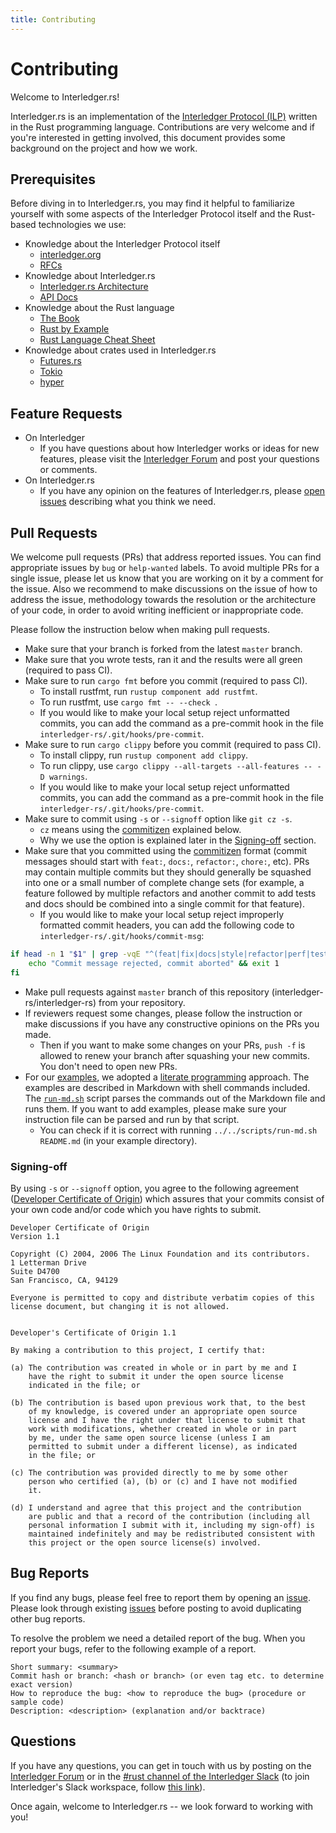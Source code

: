 ```yaml
---
title: Contributing
---
```


# Contributing
Welcome to Interledger.rs!

Interledger.rs is an implementation of the [Interledger Protocol (ILP)](https://interledger.org) written in the Rust programming language. Contributions are very welcome and if you're interested in getting involved, this document provides some background on the project and how we work.

## Prerequisites
Before diving in to Interledger.rs, you may find it helpful to familiarize yourself with some aspects of the Interledger Protocol itself and the Rust-based technologies we use:

- Knowledge about the Interledger Protocol itself
    - [interledger.org](https://interledger.org/)
    - [RFCs](https://github.com/interledger/rfcs)
- Knowledge about Interledger.rs
    - [Interledger.rs Architecture](architecture.md)
    - [API Docs](https://docs.rs/interledger)
- Knowledge about the Rust language
    - [The Book](https://doc.rust-lang.org/book/)
    - [Rust by Example](https://doc.rust-lang.org/stable/rust-by-example/)
    - [Rust Language Cheat Sheet](https://cheats.rs/)
- Knowledge about crates used in Interledger.rs
    - [Futures.rs](https://rust-lang-nursery.github.io/futures-rs/)
    - [Tokio](https://tokio.rs/)
    - [hyper](https://hyper.rs/)

## Feature Requests

- On Interledger
    - If you have questions about how Interledger works or ideas for new features, please visit the [Interledger Forum](https://forum.interledger.org/) and post your questions or comments.
- On Interledger.rs
    - If you have any opinion on the features of Interledger.rs, please [open issues](https://github.com/interledger-s/interledger-rs/issues) describing what you think we need.

## Pull Requests
We welcome pull requests (PRs) that address reported issues. You can find appropriate issues by `bug` or `help-wanted` labels. To avoid multiple PRs for a single issue, please let us know that you are working on it by a comment for the issue. Also we recommend to make discussions on the issue of how to address the issue, methodology towards the resolution or the architecture of your code, in order to avoid writing inefficient or inappropriate code.

Please follow the instruction below when making pull requests.

- Make sure that your branch is forked from the latest `master` branch.
- Make sure that you wrote tests, ran it and the results were all green (required to pass CI).
- Make sure to run `cargo fmt` before you commit (required to pass CI).
     - To install rustfmt, run `rustup component add rustfmt`.
     - To run rustfmt, use `cargo fmt -- --check `.
     - If you would like to make your local setup reject unformatted commits, you can add the command as a pre-commit hook in the file `interledger-rs/.git/hooks/pre-commit`.
- Make sure to run `cargo clippy` before you commit (required to pass CI).
    - To install clippy, run `rustup component add clippy`.
    - To run clippy, use `cargo clippy --all-targets --all-features -- -D warnings`.
    - If you would like to make your local setup reject unformatted commits, you can add the command as a pre-commit hook in the file `interledger-rs/.git/hooks/pre-commit`.
- Make sure to commit using `-s` or `--signoff` option like `git cz -s`.
    - `cz` means using the [commitizen](https://github.com/commitizen/cz-cli) explained below.
    - Why we use the option is explained later in the [Signing-off](#Signing-off) section.
- Make sure that you committed using the [commitizen](https://github.com/commitizen/cz-cli) format (commit messages should start with `feat:`, `docs:`, `refactor:`, `chore:`, etc). PRs may contain multiple commits but they should generally be squashed into one or a small number of complete change sets (for example, a feature followed by multiple refactors and another commit to add tests and docs should be combined into a single commit for that feature).
    - If you would like to make your local setup reject improperly formatted commit headers, you can add the following code to `interledger-rs/.git/hooks/commit-msg`:
```bash
if head -n 1 "$1" | grep -vqE "^(feat|fix|docs|style|refactor|perf|test|chore|ci|build)(\(.{1,30}\))?:[ ].{5,100}$"; then
    echo "Commit message rejected, commit aborted" && exit 1
fi
```
- Make pull requests against `master` branch of this repository (interledger-rs/interledger-rs) from your repository.
- If reviewers request some changes, please follow the instruction or make discussions if you have any constructive opinions on the PRs you made.
    - Then if you want to make some changes on your PRs, `push -f` is allowed to renew your branch after squashing your new commits. You don't need to open new PRs.
- For our [examples](../examples/README.md), we adopted a [literate programming](https://en.wikipedia.org/wiki/Literate_programming) approach. The examples are described in Markdown with shell commands included. The [`run-md.sh`](../scripts/run-md.sh) script parses the commands out of the Markdown file and runs them. If you want to add examples, please make sure your instruction file can be parsed and run by that script.
    - You can check if it is correct with running `../../scripts/run-md.sh README.md` (in your example directory).

### Signing-off
By using `-s` or `--signoff` option, you agree to the following agreement ([Developer Certificate of Origin](https://developercertificate.org/)) which assures that your commits consist of your own code and/or code which you have rights to submit.


```:Developer Certificate of Origin
Developer Certificate of Origin
Version 1.1

Copyright (C) 2004, 2006 The Linux Foundation and its contributors.
1 Letterman Drive
Suite D4700
San Francisco, CA, 94129

Everyone is permitted to copy and distribute verbatim copies of this
license document, but changing it is not allowed.


Developer's Certificate of Origin 1.1

By making a contribution to this project, I certify that:

(a) The contribution was created in whole or in part by me and I
    have the right to submit it under the open source license
    indicated in the file; or

(b) The contribution is based upon previous work that, to the best
    of my knowledge, is covered under an appropriate open source
    license and I have the right under that license to submit that
    work with modifications, whether created in whole or in part
    by me, under the same open source license (unless I am
    permitted to submit under a different license), as indicated
    in the file; or

(c) The contribution was provided directly to me by some other
    person who certified (a), (b) or (c) and I have not modified
    it.

(d) I understand and agree that this project and the contribution
    are public and that a record of the contribution (including all
    personal information I submit with it, including my sign-off) is
    maintained indefinitely and may be redistributed consistent with
    this project or the open source license(s) involved.

```

## Bug Reports
If you find any bugs, please feel free to report them by opening an [issue](https://github.com/interledger-rs/interledger-rs/issues). Please look through existing [issues](https://github.com/interledger-rs/interledger-rs/issues?utf8=✓&q=is%3Aissue) before posting to avoid duplicating other bug reports.

To resolve the problem we need a detailed report of the bug. When you report your bugs, refer to the following example of a report.

```
Short summary: <summary>
Commit hash or branch: <hash or branch> (or even tag etc. to determine exact version)
How to reproduce the bug: <how to reproduce the bug> (procedure or sample code)
Description: <description> (explanation and/or backtrace)
```

## Questions
If you have any questions, you can get in touch with us by posting on the [Interledger Forum](https://forum.interledger.org/) or in the [#rust channel of the Interledger Slack](https://interledger.slack.com/messages/CHC51E54J) (to join Interledger's Slack workspace, follow [this link](https://communityinviter.com/apps/interledger/interledger-working-groups-slack)).

Once again, welcome to Interledger.rs -- we look forward to working with you!
